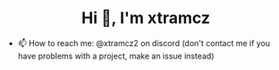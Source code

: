 <h1 align="center">Hi 👋, I'm xtramcz</h1>

- 📫 How to reach me: @xtramcz2 on discord (don't contact me if you have problems with a project, make an issue instead)
